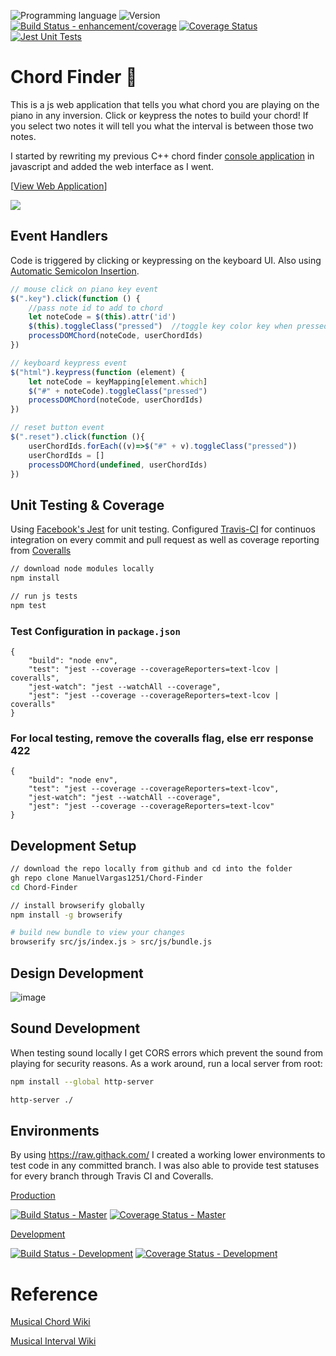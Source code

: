 <!-- using shields.io for status buttons -->
![Programming language](https://img.shields.io/badge/Language-Javascript-blue.svg)
![Version](https://img.shields.io/badge/Version-0.7.43-brightgreen.svg)
[![Build Status - enhancement/coverage](https://travis-ci.com/ManuelVargas1251/Chord-Finder.svg?branch=master)](https://travis-ci.com/ManuelVargas1251/Chord-Finder)
[![Coverage Status](https://coveralls.io/repos/github/ManuelVargas1251/Chord-Finder/badge.svg?branch=master)](https://coveralls.io/github/ManuelVargas1251/Chord-Finder?branch=master)
[![Jest Unit Tests](https://facebook.github.io/jest/img/jest-badge.svg)](https://github.com/facebook/jest)

# Chord Finder 🎹

This is a js web application that tells you what chord you are playing on the piano in any inversion. Click or keypress the notes to build your chord! If you select two notes it will tell you what the interval is between those two notes. 

I started by rewriting my previous C++ chord finder [console application](https://github.com/ManuelVargas1251/ChordFinder) in javascript and added the web interface as I went.

[[View Web Application](https://mnl.space/Chord-Finder/)]

![](src/demo.gif)


## Event Handlers

Code is triggered by clicking or keypressing on the keyboard UI.
Also using [Automatic Semicolon Insertion](https://developer.mozilla.org/en-US/docs/Web/JavaScript/Reference/Lexical_grammar#automatic_semicolon_insertion).
```javascript
// mouse click on piano key event
$(".key").click(function () {
	//pass note id to add to chord
	let noteCode = $(this).attr('id')
	$(this).toggleClass("pressed")	//toggle key color key when pressed
	processDOMChord(noteCode, userChordIds)
})

// keyboard keypress event
$("html").keypress(function (element) {
	let noteCode = keyMapping[element.which]
	$("#" + noteCode).toggleClass("pressed")
	processDOMChord(noteCode, userChordIds)
})

// reset button event
$(".reset").click(function (){
	userChordIds.forEach((v)=>$("#" + v).toggleClass("pressed"))
	userChordIds = []
	processDOMChord(undefined, userChordIds)
})
```


## Unit Testing & Coverage

Using [Facebook's Jest](https://facebook.github.io/jest/) for unit testing. Configured [Travis-CI](https://travis-ci.com/github/ManuelVargas1251/Chord-Finder) for continuos integration on every commit and pull request as well as coverage reporting from [Coveralls](https://coveralls.io/github/ManuelVargas1251/Chord-Finder)


```bash
// download node modules locally
npm install

// run js tests
npm test
```

### Test Configuration in `package.json`
```package
{
	"build": "node env",
	"test": "jest --coverage --coverageReporters=text-lcov | coveralls",
	"jest-watch": "jest --watchAll --coverage",
	"jest": "jest --coverage --coverageReporters=text-lcov | coveralls"
}
```
### For local testing, remove the coveralls flag, else err response 422
```package
{
	"build": "node env",
	"test": "jest --coverage --coverageReporters=text-lcov",
	"jest-watch": "jest --watchAll --coverage",
	"jest": "jest --coverage --coverageReporters=text-lcov"
}
```

## Development Setup

```bash
// download the repo locally from github and cd into the folder
gh repo clone ManuelVargas1251/Chord-Finder
cd Chord-Finder

// install browserify globally
npm install -g browserify

# build new bundle to view your changes
browserify src/js/index.js > src/js/bundle.js
```
## Design Development 

![image](https://user-images.githubusercontent.com/10030407/142744157-6143014a-22c9-4e17-9dd2-eaeddc61aa4d.png)

## Sound Development

When testing sound locally I get CORS errors which prevent the sound from playing for security reasons. As a work around, run a local server from root:

```bash
npm install --global http-server

http-server ./
```

## Environments
By using https://raw.githack.com/ I created a working lower environments to test code in any committed branch. I was also able to provide test statuses for every branch through Travis CI and Coveralls.


[Production](https://mnl.space/Chord-Finder/)

[![Build Status - Master](https://travis-ci.com/ManuelVargas1251/Chord-Finder.svg?branch=master)](https://travis-ci.com/ManuelVargas1251/Chord-Finder)
[![Coverage Status - Master](https://coveralls.io/repos/github/ManuelVargas1251/Chord-Finder/badge.svg?branch=master)](https://coveralls.io/github/ManuelVargas1251/Chord-Finder?branch=master)

[Development](https://raw.githack.com/ManuelVargas1251/Chord-Finder/development/index.html)

[![Build Status - Development](https://travis-ci.com/ManuelVargas1251/Chord-Finder.svg?branch=development)](https://travis-ci.com/ManuelVargas1251/Chord-Finder)
[![Coverage Status - Development](https://coveralls.io/repos/github/ManuelVargas1251/Chord-Finder/badge.svg?branch=development)](https://coveralls.io/github/ManuelVargas1251/Chord-Finder?branch=development)



# Reference

[Musical Chord Wiki](https://en.wikipedia.org/wiki/Chord_(music))

[Musical Interval Wiki](https://en.wikipedia.org/wiki/Interval_(music))

